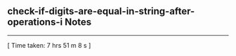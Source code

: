 <h2>check-if-digits-are-equal-in-string-after-operations-i Notes</h2><hr>[ Time taken: 7 hrs 51 m 8 s ]